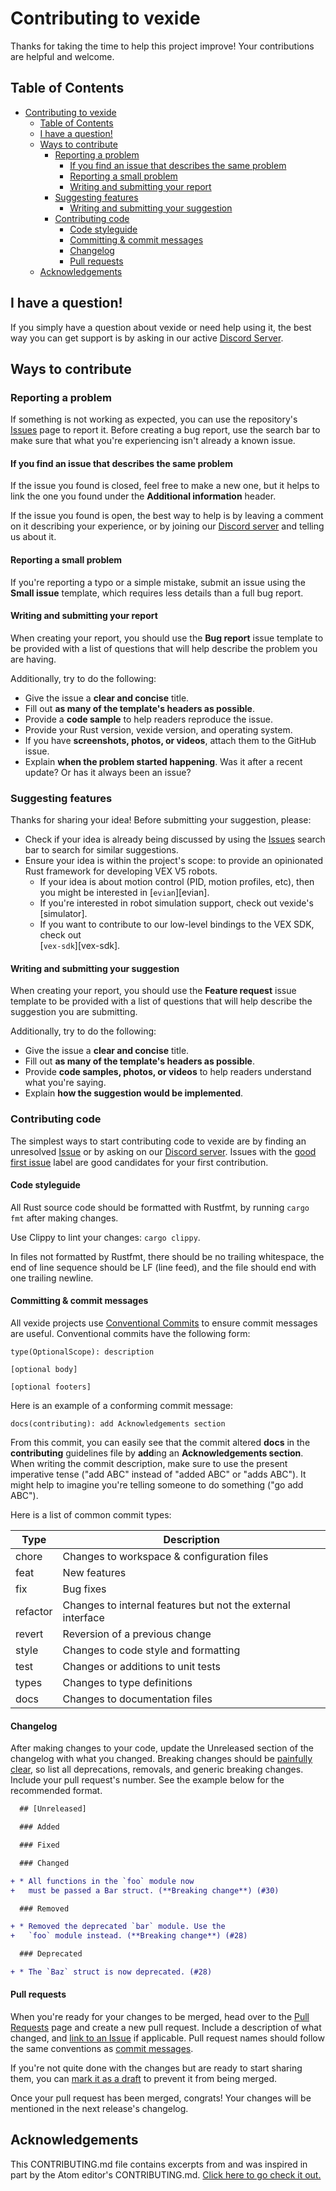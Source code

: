 # Contributing to vexide

Thanks for taking the time to help this project improve! Your contributions are
helpful and welcome.

## Table of Contents

- [Contributing to vexide](#contributing-to-vexide)
  - [Table of Contents](#table-of-contents)
  - [I have a question!](#i-have-a-question)
  - [Ways to contribute](#ways-to-contribute)
    - [Reporting a problem](#reporting-a-problem)
      - [If you find an issue that describes the same problem](#if-you-find-an-issue-that-describes-the-same-problem)
      - [Reporting a small problem](#reporting-a-small-problem)
      - [Writing and submitting your report](#writing-and-submitting-your-report)
    - [Suggesting features](#suggesting-features)
      - [Writing and submitting your suggestion](#writing-and-submitting-your-suggestion)
    - [Contributing code](#contributing-code)
      - [Code styleguide](#code-styleguide)
      - [Committing \& commit messages](#committing--commit-messages)
      - [Changelog](#changelog)
      - [Pull requests](#pull-requests)
  - [Acknowledgements](#acknowledgements)

## I have a question!

If you simply have a question about vexide or need help using it, the best way you can
get support is by asking in our active [Discord Server][discord-server].

## Ways to contribute

### Reporting a problem

If something is not working as expected, you can use the repository's
[Issues][issues-page] page to report it. Before
creating a bug report, use the search bar to make sure that what you're
experiencing isn't already a known issue.

#### If you find an issue that describes the same problem

If the issue you found is closed, feel free to make a new one, but it helps
to link the one you found under the **Additional information** header.

If the issue you found is open, the best way to help is by leaving a
comment on it describing your experience, or by joining our
[Discord server][discord-server] and telling us about it.

#### Reporting a small problem

If you're reporting a typo or a simple mistake, submit an issue using the
**Small issue** template, which requires less details than a full bug report.

#### Writing and submitting your report

When creating your report, you should use the **Bug report** issue template to
be provided with a list of questions that will help describe the problem you are
having.

Additionally, try to do the following:

- Give the issue a **clear and concise** title.
- Fill out **as many of the template's headers as possible**.
- Provide a **code sample** to help readers reproduce the issue.
- Provide your Rust version, vexide version, and operating system.
- If you have **screenshots, photos, or videos**, attach them to the GitHub issue.
- Explain **when the problem started happening**. Was it after a recent update?
  Or has it always been an issue?

### Suggesting features

Thanks for sharing your idea! Before submitting your suggestion, please:

- Check if your idea is already being discussed by using the [Issues][issues-page]
  search bar to search for similar suggestions.
- Ensure your idea is within the project's scope: to provide an opinionated Rust
  framework for developing VEX V5 robots.
  * If your idea is about motion control (PID, motion profiles, etc), then you might
    be interested in [`evian`][evian].
  * If you're interested in robot simulation support, check out vexide's [simulator].
  * If you want to contribute to our low-level bindings to the VEX SDK, check out\
    [`vex-sdk`][vex-sdk].

#### Writing and submitting your suggestion

When creating your report, you should use the **Feature request** issue template
to be provided with a list of questions that will help describe the suggestion
you are submitting.

Additionally, try to do the following:

- Give the issue a **clear and concise** title.
- Fill out **as many of the template's headers as possible**.
- Provide **code samples, photos, or videos** to help readers understand what
  you're saying.
- Explain **how the suggestion would be implemented**.


### Contributing code

The simplest ways to start contributing code to vexide are by finding an unresolved [Issue][issues-page]
or by asking on our [Discord server][discord-server]. Issues with the [good first issue][first-issue-search]
label are good candidates for your first contribution.

#### Code styleguide

All Rust source code should be formatted with Rustfmt, by running `cargo fmt` after making changes.

Use Clippy to lint your changes: `cargo clippy`.

In files not formatted by Rustfmt, there should be no trailing whitespace, the end of line
sequence should be LF (line feed), and the file should end with one trailing newline.

#### Committing & commit messages

All vexide projects use [Conventional Commits][conventional-commits-website]
to ensure commit messages are useful. Conventional commits have the following form:

```
type(OptionalScope): description

[optional body]

[optional footers]
```

Here is an example of a conforming commit message:

```
docs(contributing): add Acknowledgements section
```

From this commit, you can easily see that the commit altered **docs** in the
**contributing** guidelines file by **add**ing an **Acknowledgements section**.
When writing the commit description, make sure to use the present imperative
tense ("add ABC" instead of "added ABC" or "adds ABC"). It might help to imagine
you're telling someone to do something ("go add ABC").

Here is a list of common commit types:

| Type | Description |
|------|------------|
| chore | Changes to workspace & configuration files |
| feat | New features |
| fix | Bug fixes |
| refactor | Changes to internal features but not the external interface |
| revert | Reversion of a previous change |
| style | Changes to code style and formatting |
| test | Changes or additions to unit tests |
| types | Changes to type definitions |
| docs | Changes to documentation files |

<!--
#### Unit tests

TODO
-->

#### Changelog

After making changes to your code, update the Unreleased section of the changelog with what you changed. Breaking changes should be [painfully clear][ignoring-deprecations], so list all deprecations, removals, and generic breaking changes. Include your pull request's number. See the example below for the recommended format.

```diff
  ## [Unreleased]

  ### Added

  ### Fixed

  ### Changed

+ * All functions in the `foo` module now
+   must be passed a Bar struct. (**Breaking change**) (#30)

  ### Removed

+ * Removed the deprecated `bar` module. Use the
+   `foo` module instead. (**Breaking change**) (#28)

  ### Deprecated

+ * The `Baz` struct is now deprecated. (#28)
```

#### Pull requests

When you're ready for your changes to be merged, head over to the [Pull
Requests][pr-page] page and create a new pull request. Include a description of
what changed, and [link to an Issue][link-to-issue-guide] if applicable. Pull request names
should follow the same conventions as [commit messages](#committing--commit-messages).

If you're not quite done with the changes but are ready to start sharing them, you can
[mark it as a draft][about-draft-prs] to prevent it from being merged.

Once your pull request has been merged, congrats! Your changes will be mentioned
in the next release's changelog.

## Acknowledgements

This CONTRIBUTING.md file contains excerpts from and was inspired in part by the
Atom editor's CONTRIBUTING.md. [Click here to go check it
out.][atom-contributing]

[discord-server]: https://discord.gg/DhfnWNX7ah
[issues-page]: https://github.com/vexide/vexide/issues
[pr-page]: https://github.com/vexide/vexide/pulls
[first-issue-search]:
    https://github.com/vexide/vexide/issues?q=is%3Aissue+is%3Aopen+label%3A%22good+first+issue%22
[conventional-commits-website]: https://conventionalcommits.org
[ignoring-deprecations]: https://keepachangelog.com/en/1.1.0/#ignoring-deprecations
[link-to-issue-guide]:
    https://docs.github.com/en/issues/tracking-your-work-with-issues/linking-a-pull-request-to-an-issue
[about-draft-prs]:
    https://docs.github.com/en/pull-requests/collaborating-with-pull-requests/proposing-changes-to-your-work-with-pull-requests/about-pull-requests#draft-pull-requests
[atom-contributing]: https://github.com/atom/atom/blob/master/CONTRIBUTING.md
